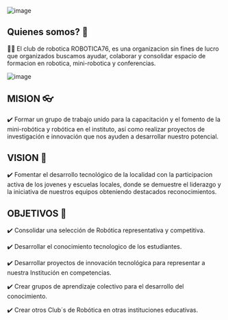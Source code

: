 ![image](https://github.com/Robotica76/.github/assets/57429237/421cecfc-7653-4684-aeca-ad4eca5af3df)

## Quienes somos? 👋

🙋‍♀️ El club de robotica ROBOTICA76, es una organizacion sin fines de lucro que organizados buscamos ayudar, colaborar y consolidar espacio de formacion en robotica, mini-robotica y conferencias.

![image](https://github.com/Robotica76/.github/assets/57429237/0e776e3f-c5e1-42b4-8abc-1f0e1dae34ed)


## MISION 👓

✔️ Formar un grupo de trabajo unido para la capacitación y el fomento de la mini-robótica y robótica en el instituto, así como realizar proyectos de investigación e innovación que nos ayuden a desarrollar nuestro potencial.

## VISION 🔭

✔️ Fomentar el desarrollo tecnológico de la localidad con la participacion activa de los jovenes y escuelas locales, donde se demuestre el liderazgo y la iniciativa de nuestros equipos obteniendo destacados reconocimientos.

## OBJETIVOS 🎯

✔️ Consolidar una selección de Robótica representativa y competitiva.

✔️ Desarrollar el conocimiento tecnologico de los estudiantes.

✔️ Desarrollar proyectos de innovación tecnológica para representar a nuestra Institución en competencias.

✔️ Crear grupos de aprendizaje colectivo para el desarrollo del conocimiento.

✔️ Crear otros Club´s de Robótica en otras instituciones educativas.

<!--

**Here are some ideas to get you started:**

 A short introduction - what is your organization all about?
🌈 Contribution guidelines - how can the community get involved?
👩‍💻 Useful resources - where can the community find your docs? Is there anything else the community should know?
🍿 Fun facts - what does your team eat for breakfast?
🧙 Remember, you can do mighty things with the power of [Markdown](https://docs.github.com/github/writing-on-github/getting-started-with-writing-and-formatting-on-github/basic-writing-and-formatting-syntax)
-->
